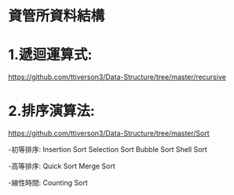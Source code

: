 # 資管所資料結構

# 1.遞迴運算式:
https://github.com/ttiverson3/Data-Structure/tree/master/recursive

# 2.排序演算法:
https://github.com/ttiverson3/Data-Structure/tree/master/Sort

-初等排序:
Insertion Sort
Selection Sort
Bubble Sort
Shell Sort

-高等排序:
Quick Sort
Merge Sort

-線性時間:
Counting Sort

